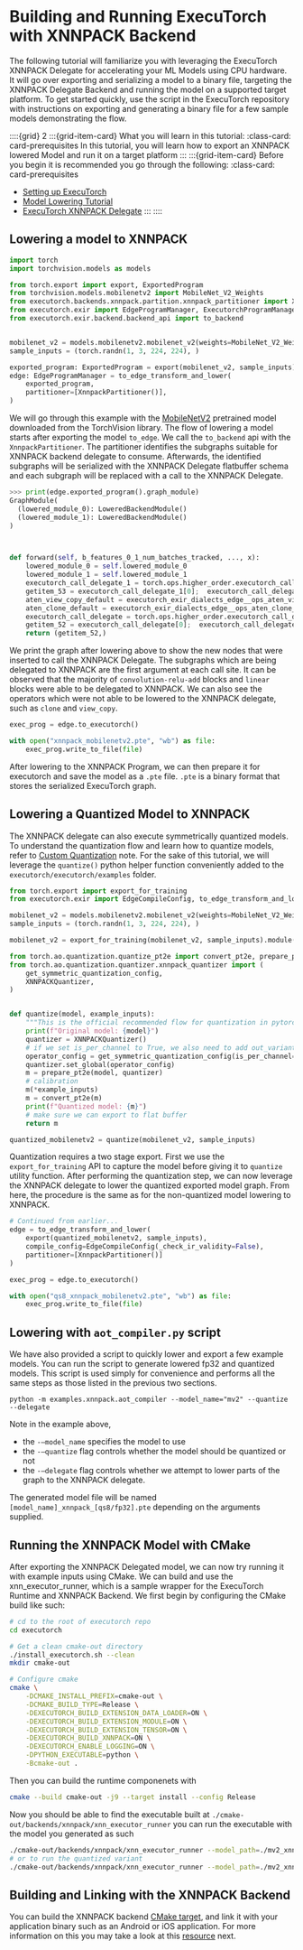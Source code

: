 # Building and Running ExecuTorch with XNNPACK Backend

The following tutorial will familiarize you with leveraging the ExecuTorch XNNPACK Delegate for accelerating your ML Models using CPU hardware. It will go over exporting and serializing a model to a binary file, targeting the XNNPACK Delegate Backend and running the model on a supported target  platform. To get started quickly, use the script in the ExecuTorch repository with instructions on exporting and generating  a binary file for a few sample models demonstrating the flow.

<!----This will show a grid card on the page----->
::::{grid} 2
:::{grid-item-card}  What you will learn in this tutorial:
:class-card: card-prerequisites
In this tutorial, you will learn how to export an XNNPACK lowered Model and run it on a target platform
:::
:::{grid-item-card}  Before you begin it is recommended you go through the following:
:class-card: card-prerequisites
* [Setting up ExecuTorch](./getting-started-setup.md)
* [Model Lowering Tutorial](./tutorials/export-to-executorch-tutorial)
* [ExecuTorch XNNPACK Delegate](./native-delegates-executorch-xnnpack-delegate.md)
:::
::::


## Lowering a model to XNNPACK
```python
import torch
import torchvision.models as models

from torch.export import export, ExportedProgram
from torchvision.models.mobilenetv2 import MobileNet_V2_Weights
from executorch.backends.xnnpack.partition.xnnpack_partitioner import XnnpackPartitioner
from executorch.exir import EdgeProgramManager, ExecutorchProgramManager, to_edge_transform_and_lower
from executorch.exir.backend.backend_api import to_backend


mobilenet_v2 = models.mobilenetv2.mobilenet_v2(weights=MobileNet_V2_Weights.DEFAULT).eval()
sample_inputs = (torch.randn(1, 3, 224, 224), )

exported_program: ExportedProgram = export(mobilenet_v2, sample_inputs)
edge: EdgeProgramManager = to_edge_transform_and_lower(
    exported_program,
    partitioner=[XnnpackPartitioner()],
)
```

We will go through this example with the [MobileNetV2](https://pytorch.org/hub/pytorch_vision_mobilenet_v2/) pretrained model downloaded from the TorchVision library. The flow of lowering a model starts after exporting the model `to_edge`. We call the `to_backend` api with the `XnnpackPartitioner`. The partitioner identifies the subgraphs suitable for XNNPACK backend delegate to consume. Afterwards, the identified subgraphs will be serialized with the XNNPACK Delegate flatbuffer schema and each subgraph will be replaced with a call to the XNNPACK Delegate.

```python
>>> print(edge.exported_program().graph_module)
GraphModule(
  (lowered_module_0): LoweredBackendModule()
  (lowered_module_1): LoweredBackendModule()
)



def forward(self, b_features_0_1_num_batches_tracked, ..., x):
    lowered_module_0 = self.lowered_module_0
    lowered_module_1 = self.lowered_module_1
    executorch_call_delegate_1 = torch.ops.higher_order.executorch_call_delegate(lowered_module_1, x);  lowered_module_1 = x = None
    getitem_53 = executorch_call_delegate_1[0];  executorch_call_delegate_1 = None
    aten_view_copy_default = executorch_exir_dialects_edge__ops_aten_view_copy_default(getitem_53, [1, 1280]);  getitem_53 = None
    aten_clone_default = executorch_exir_dialects_edge__ops_aten_clone_default(aten_view_copy_default);  aten_view_copy_default = None
    executorch_call_delegate = torch.ops.higher_order.executorch_call_delegate(lowered_module_0, aten_clone_default);  lowered_module_0 = aten_clone_default = None
    getitem_52 = executorch_call_delegate[0];  executorch_call_delegate = None
    return (getitem_52,)
```

We print the graph after lowering above to show the new nodes that were inserted to call the XNNPACK Delegate. The subgraphs which are being delegated to XNNPACK are the first argument at each call site. It can be observed that the majority of `convolution-relu-add` blocks and `linear` blocks were able to be delegated to XNNPACK. We can also see the operators which were not able to be lowered to the XNNPACK delegate, such as `clone` and `view_copy`.

```python
exec_prog = edge.to_executorch()

with open("xnnpack_mobilenetv2.pte", "wb") as file:
    exec_prog.write_to_file(file)
```
After lowering to the XNNPACK Program, we can then prepare it for executorch and save the model as a `.pte` file. `.pte` is a binary format that stores the serialized ExecuTorch graph.


## Lowering a Quantized Model to XNNPACK
The XNNPACK delegate can also execute symmetrically quantized models. To understand the quantization flow and learn how to quantize models, refer to [Custom Quantization](quantization-custom-quantization.md) note. For the sake of this tutorial, we will leverage the `quantize()` python helper function conveniently added to the `executorch/executorch/examples` folder.

```python
from torch.export import export_for_training
from executorch.exir import EdgeCompileConfig, to_edge_transform_and_lower

mobilenet_v2 = models.mobilenetv2.mobilenet_v2(weights=MobileNet_V2_Weights.DEFAULT).eval()
sample_inputs = (torch.randn(1, 3, 224, 224), )

mobilenet_v2 = export_for_training(mobilenet_v2, sample_inputs).module() # 2-stage export for quantization path

from torch.ao.quantization.quantize_pt2e import convert_pt2e, prepare_pt2e
from torch.ao.quantization.quantizer.xnnpack_quantizer import (
    get_symmetric_quantization_config,
    XNNPACKQuantizer,
)


def quantize(model, example_inputs):
    """This is the official recommended flow for quantization in pytorch 2.0 export"""
    print(f"Original model: {model}")
    quantizer = XNNPACKQuantizer()
    # if we set is_per_channel to True, we also need to add out_variant of quantize_per_channel/dequantize_per_channel
    operator_config = get_symmetric_quantization_config(is_per_channel=False)
    quantizer.set_global(operator_config)
    m = prepare_pt2e(model, quantizer)
    # calibration
    m(*example_inputs)
    m = convert_pt2e(m)
    print(f"Quantized model: {m}")
    # make sure we can export to flat buffer
    return m

quantized_mobilenetv2 = quantize(mobilenet_v2, sample_inputs)
```

Quantization requires a two stage export. First we use the `export_for_training` API to capture the model before giving it to `quantize` utility function. After performing the quantization step, we can now leverage the XNNPACK delegate to lower the quantized exported model graph. From here, the procedure is the same as for the non-quantized model lowering to XNNPACK.

```python
# Continued from earlier...
edge = to_edge_transform_and_lower(
    export(quantized_mobilenetv2, sample_inputs),
    compile_config=EdgeCompileConfig(_check_ir_validity=False),
    partitioner=[XnnpackPartitioner()]
)

exec_prog = edge.to_executorch()

with open("qs8_xnnpack_mobilenetv2.pte", "wb") as file:
    exec_prog.write_to_file(file)
```

## Lowering with `aot_compiler.py` script
We have also provided a script to quickly lower and export a few example models. You can run the script to generate lowered fp32 and quantized models. This script is used simply for convenience and performs all the same steps as those listed in the previous two sections.

```
python -m examples.xnnpack.aot_compiler --model_name="mv2" --quantize --delegate
```

Note in the example above,
* the `-—model_name` specifies the model to use
* the `-—quantize` flag controls whether the model should be quantized or not
* the `-—delegate` flag controls whether we attempt to lower parts of the graph to the XNNPACK delegate.

The generated model file will be named `[model_name]_xnnpack_[qs8/fp32].pte` depending on the arguments supplied.

## Running the XNNPACK Model with CMake
After exporting the XNNPACK Delegated model, we can now try running it with example inputs using CMake. We can build and use the xnn_executor_runner, which is a sample wrapper for the ExecuTorch Runtime and XNNPACK Backend. We first begin by configuring the CMake build like such:
```bash
# cd to the root of executorch repo
cd executorch

# Get a clean cmake-out directory
./install_executorch.sh --clean
mkdir cmake-out

# Configure cmake
cmake \
    -DCMAKE_INSTALL_PREFIX=cmake-out \
    -DCMAKE_BUILD_TYPE=Release \
    -DEXECUTORCH_BUILD_EXTENSION_DATA_LOADER=ON \
    -DEXECUTORCH_BUILD_EXTENSION_MODULE=ON \
    -DEXECUTORCH_BUILD_EXTENSION_TENSOR=ON \
    -DEXECUTORCH_BUILD_XNNPACK=ON \
    -DEXECUTORCH_ENABLE_LOGGING=ON \
    -DPYTHON_EXECUTABLE=python \
    -Bcmake-out .
```
Then you can build the runtime componenets with

```bash
cmake --build cmake-out -j9 --target install --config Release
```

Now you should be able to find the executable built at `./cmake-out/backends/xnnpack/xnn_executor_runner` you can run the executable with the model you generated as such
```bash
./cmake-out/backends/xnnpack/xnn_executor_runner --model_path=./mv2_xnnpack_fp32.pte
# or to run the quantized variant
./cmake-out/backends/xnnpack/xnn_executor_runner --model_path=./mv2_xnnpack_q8.pte
```

## Building and Linking with the XNNPACK Backend
You can build the XNNPACK backend [CMake target](https://github.com/pytorch/executorch/blob/main/backends/xnnpack/CMakeLists.txt#L83), and link it with your application binary such as an Android or iOS application. For more information on this you may take a look at this [resource](demo-apps-android.md) next.
